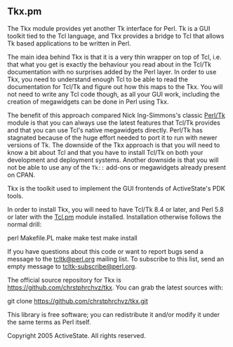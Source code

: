 Tkx.pm
------

The Tkx module provides yet another Tk interface for Perl.  Tk is a GUI
toolkit tied to the Tcl language, and Tkx provides a bridge to Tcl that
allows Tk based applications to be written in Perl.

The main idea behind Tkx is that it is a very thin wrapper on top of
Tcl, i.e. that what you get is exactly the behaviour you read about in
the Tcl/Tk documentation with no surprises added by the Perl layer.
In order to use Tkx, you need to understand enough Tcl to be able to
read the documentation for Tcl/Tk and figure out how this maps to the
Tkx.  You will not need to write any Tcl code though, as all your GUI
work, including the creation of megawidgets can be done in Perl using
Tkx.

The benefit of this approach compared Nick Ing-Simmons's classic
[Perl/Tk](https://metacpan.org/pod/Tk)
module is that you can always use the latest features that Tcl/Tk
provides and that you can use Tcl's native megawidgets directly.
Perl/Tk has stagnated because of the huge effort needed to port
it to run with newer versions of Tk.  The downside of the Tkx approach
is that you will need to know a bit about Tcl and that you have to
install Tcl/Tk on both your development and deployment systems.
Another downside is that you will not be able to use any of the `Tk::`
add-ons or megawidgets already present on CPAN.

Tkx is the toolkit used to implement the GUI frontends of ActiveState's
PDK tools.

In order to install Tkx, you will need to have Tcl/Tk 8.4 or later,
and Perl 5.8 or later with the [Tcl.pm](https://metacpan.org/pod/Tcl)
module installed.  Installation otherwise follows the normal drill:

   perl Makefile.PL
   make
   make test
   make install

If you have questions about this code or want to report bugs send a
message to the tcltk@perl.org mailing list.  To subscribe to this
list, send an empty message to tcltk-subscribe@perl.org.

The official source repository for Tkx is
https://github.com/chrstphrchvz/tkx.  You can grab the latest sources
with:

   git clone https://github.com/chrstphrchvz/tkx.git

This library is free software; you can redistribute it and/or modify
it under the same terms as Perl itself.

Copyright 2005 ActiveState.  All rights reserved.
